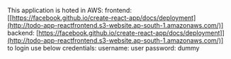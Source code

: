 This application is hoted in AWS: 
  frontend: [[https://facebook.github.io/create-react-app/docs/deployment](http://todo-app-reactfrontend.s3-website.ap-south-1.amazonaws.com/)]
  backend: [https://facebook.github.io/create-react-app/docs/deployment]](http://todo-app-reactfrontend.s3-website.ap-south-1.amazonaws.com/)]
to login use below credentials:
  username: user
  password: dummy
